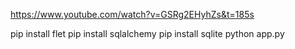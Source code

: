https://www.youtube.com/watch?v=GSRg2EHyhZs&t=185s

pip install flet
pip install sqlalchemy
pip install sqlite
python app.py